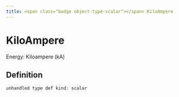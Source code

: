 ```yaml
---
title: <span class="badge object-type-scalar"></span> KiloAmpere
---
```

# <span class="badge object-type-scalar"></span> KiloAmpere

Energy: Kiloampere (kA)

## Definition

```php
unhandled type def kind: scalar
```

